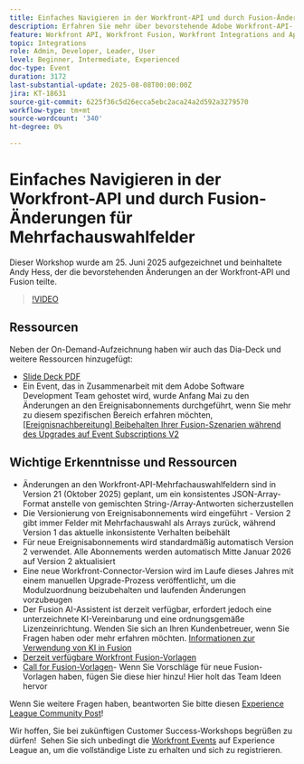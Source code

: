 ```yaml
---
title: Einfaches Navigieren in der Workfront-API und durch Fusion-Änderungen für Mehrfachauswahlfelder
description: Erfahren Sie mehr über bevorstehende Adobe Workfront-API- und Fusion-Änderungen, einschließlich Updates für mehrere Auswahlfelder, Ereignisabonnement-Versionierung und Strategien zur Verhinderung umwälzender Änderungen.
feature: Workfront API, Workfront Fusion, Workfront Integrations and Apps
topic: Integrations
role: Admin, Developer, Leader, User
level: Beginner, Intermediate, Experienced
doc-type: Event
duration: 3172
last-substantial-update: 2025-08-08T00:00:00Z
jira: KT-18631
source-git-commit: 6225f36c5d26ecca5ebc2aca24a2d592a3279570
workflow-type: tm+mt
source-wordcount: '340'
ht-degree: 0%

---
```



# Einfaches Navigieren in der Workfront-API und durch Fusion-Änderungen für Mehrfachauswahlfelder

Dieser Workshop wurde am 25. Juni 2025 aufgezeichnet und beinhaltete Andy Hess, der die bevorstehenden Änderungen an der Workfront-API und Fusion teilte.

>[!VIDEO](https://video.tv.adobe.com/v/3469978/?learn=on&enablevpops)

## Ressourcen

Neben der On-Demand-Aufzeichnung haben wir auch das Dia-Deck und weitere Ressourcen hinzugefügt:
* [Slide Deck PDF](https://workfront-experience.s3.us-west-2.amazonaws.com/Training/Guides/Customer+Success+at+Scale/Navigating+the+API+and+Fusion+Changes+for+Multi-Select+Fields+with+Ease+062425.pdf)
* Ein Event, das in Zusammenarbeit mit dem Adobe Software Development Team gehostet wird, wurde Anfang Mai zu den Änderungen an den Ereignisabonnements durchgeführt, wenn Sie mehr zu diesem spezifischen Bereich erfahren möchten, [[Ereignisnachbereitung] Beibehalten Ihrer Fusion-Szenarien während des Upgrades auf Event Subscriptions V2](https://experienceleaguecommunities.adobe.com/t5/workfront-discussions/event-follow-up-preserving-your-fusion-scenarios-during-the/m-p/754182?profile.language=de#M4041)

## Wichtige Erkenntnisse und Ressourcen

* Änderungen an den Workfront-API-Mehrfachauswahlfeldern sind in Version 21 (Oktober 2025) geplant, um ein konsistentes JSON-Array-Format anstelle von gemischten String-/Array-Antworten sicherzustellen
* Die Versionierung von Ereignisabonnements wird eingeführt - Version 2 gibt immer Felder mit Mehrfachauswahl als Arrays zurück, während Version 1 das aktuelle inkonsistente Verhalten beibehält
* Für neue Ereignisabonnements wird standardmäßig automatisch Version 2 verwendet. Alle Abonnements werden automatisch Mitte Januar 2026 auf Version 2 aktualisiert
* Eine neue Workfront-Connector-Version wird im Laufe dieses Jahres mit einem manuellen Upgrade-Prozess veröffentlicht, um die Modulzuordnung beizubehalten und laufenden Änderungen vorzubeugen
* Der Fusion AI-Assistent ist derzeit verfügbar, erfordert jedoch eine unterzeichnete KI-Vereinbarung und eine ordnungsgemäße Lizenzeinrichtung. Wenden Sie sich an Ihren Kundenbetreuer, wenn Sie Fragen haben oder mehr erfahren möchten. [&#x200B; Informationen zur Verwendung von KI in Fusion](https://experienceleague.adobe.com/de/docs/workfront-fusion/using/manage-scenarios/fusion-ai-assistant)
* [Derzeit verfügbare Workfront Fusion-Vorlagen](https://experienceleague.adobe.com/de/docs/workfront-fusion/using/create-and-manage-templates/currently-available-fusion-templates)
* [Call for Fusion-Vorlagen](https://experienceleaguecommunities.adobe.com/t5/workfront-discussions/call-for-fusion-template-ideas/m-p/732085?profile.language=de#M3686)- Wenn Sie Vorschläge für neue Fusion-Vorlagen haben, fügen Sie diese hier hinzu! Hier holt das Team Ideen hervor  

Wenn Sie weitere Fragen haben, beantworten Sie bitte diesen [Experience League Community Post](https://experienceleaguecommunities.adobe.com/t5/workfront-discussions/event-follow-up-navigating-the-workfront-api-and-fusion-changes/td-p/761253?profile.language=de)! 

Wir hoffen, Sie bei zukünftigen Customer Success-Workshops begrüßen zu dürfen!  Sehen Sie sich unbedingt die [Workfront Events](https://experienceleague.adobe.com/events/?lang=de&filters=Workfront) auf Experience League an, um die vollständige Liste zu erhalten und sich zu registrieren.
